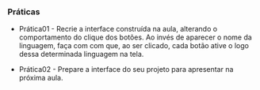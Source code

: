 ### Práticas 

* Prática01 - Recrie a interface construída na aula, alterando o comportamento do clique dos botões. Ao invés de aparecer o nome da linguagem, 
faça com com que, ao ser clicado, cada botão ative o logo  dessa determinada linguagem na tela.

* Prática02 - Prepare a interface do seu projeto para apresentar na próxima aula.


